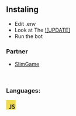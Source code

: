 ## Instaling

- Edit .env
- Look at The [![UPDATE]](https://github.com/SlimHostdev/discord_v13_main_bot/blob/main/LAST-UPDATE.md)
- Run the bot

### Partner

- [SlimGame](https://slimgame.eu)

<br />

### Languages:

<img align="left" alt="JavaScript" width="26px" src="https://raw.githubusercontent.com/github/explore/80688e429a7d4ef2fca1e82350fe8e3517d3494d/topics/javascript/javascript.png" />

<br />
<br />
